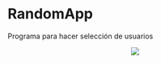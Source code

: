 # RandomApp

Programa para hacer selección de usuarios

<p align="center">
    <img src="http://random.pagelab.io/assets/img/home-001.png">
</p>
